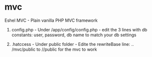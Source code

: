 # mvc
Eshel MVC - Plain vanilla PHP MVC framework

  1. config.php - Under /app/config/config.php - edit the 3 lines with db constants: user, password, db name to match your db settings

  2. .hatccess - Under public folder - Edite the rewriteBase line: ..  /mvc/public to /<your folder>/public for the mvc to work


